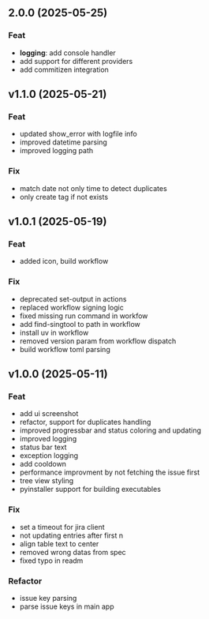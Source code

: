 ## 2.0.0 (2025-05-25)

### Feat

- **logging**: add console handler
- add support for different providers
- add commitizen integration

## v1.1.0 (2025-05-21)

### Feat

- updated show_error with logfile info
- improved datetime parsing
- improved logging path

### Fix

- match date not only time to detect duplicates
- only create tag if not exists

## v1.0.1 (2025-05-19)

### Feat

- added icon, build workflow

### Fix

- deprecated set-output in actions
- replaced workflow signing logic
- fixed missing run command in workfow
- add find-singtool to path in workflow
- install uv in workflow
- removed version param from workflow dispatch
- build workflow toml parsing

## v1.0.0 (2025-05-11)

### Feat

- add ui screenshot
- refactor, support for duplicates handling
- improved progressbar and status coloring and updating
- improved logging
- status bar text
- exception logging
- add cooldown
- performance improvment by not fetching the issue first
- tree view styling
- pyinstaller support for building executables

### Fix

- set a timeout for jira client
- not updating entries after first n
- align table text to center
- removed wrong datas from spec
- fixed typo in readm

### Refactor

- issue key parsing
- parse issue keys in main app
